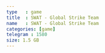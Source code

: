 ```yaml
---
type   : game
title  : SWAT - Global Strike Team
name   : SWAT - Global Strike Team
categories: [game]
telegram : 1580
size: 1.5 GB
---
```



